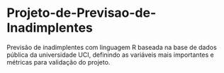 # Projeto-de-Previsao-de-Inadimplentes
Previsão de inadimplentes com linguagem R baseada na base de dados pública da universidade UCI, definindo as variáveis mais importantes e métricas para validação do projeto.

